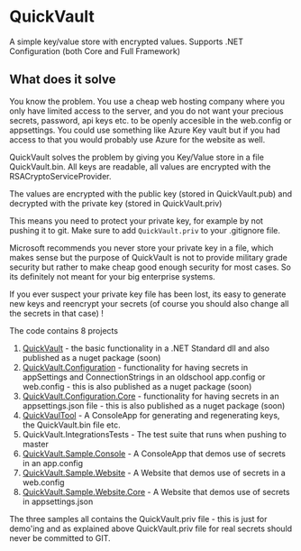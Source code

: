 # QuickVault

A simple key/value store with encrypted values. Supports .NET Configuration (both Core and Full Framework)

## What does it solve

You know the problem. You use a cheap web hosting company where you only have limited access to the server, 
and you do not want your precious secrets, password, api keys etc. to be openly accesible in the web.config 
or appsettings. You could use something like Azure Key vault but if you had access to that you would probably 
use Azure for the website as well.

QuickVault solves the problem by giving you Key/Value store in a file QuickVault.bin. All keys are readable, 
all values are encrypted with the RSACryptoServiceProvider.

The values are encrypted with the public key (stored in QuickVault.pub) and decrypted with the private key 
(stored in QuickVault.priv)

This means you need to protect your private key, for example by not pushing it to git. Make sure to add 
`QuickVault.priv` to your .gitignore file. 

Microsoft recommends you never store your private key in a file, which makes sense but the purpose of QuickVault 
is not to provide military grade security but rather to make cheap good enough security for most cases. So its 
definitely not meant for your big enterprise systems.

If you ever suspect your private key file has been lost, its easy to generate new keys and reencrypt your secrets 
(of course you should also change all the secrets in that case) !

The code contains 8 projects 

1. [QuickVault](src/QuickVault/Readme.md) - the basic functionality in a .NET Standard dll and also 
published as a nuget package (soon)
1. [QuickVault.Configuration](src/QuickVault.Configuration/Readme.md) - functionality for having secrets in appSettings and ConnectionStrings in an oldschool
app.config or web.config - this is also published as a nuget package (soon)
1. [QuickVault.Configuration.Core](src/QuickVault.Configuration.Core/Readme.md) - functionality for having secrets in an appsettings.json file - this is also 
published as a nuget package (soon)
1. [QuickVaulTool](Tool/QuickVaultTool/Readme.md) - A ConsoleApp for generating and regenerating keys, the QuickVault.bin file etc.
1. QuickVault.IntegrationsTests - The test suite that runs when pushing to master
1. [QuickVault.Sample.Console](Samples/QuickVault.Sample.Console/Readme.md) - A ConsoleApp that demos use of secrets in an app.config
1. [QuickVault.Sample.Website](Samples/QuickVault.Sample.Website/Readme.md) - A Website that demos use of secrets in a web.config
1. [QuickVault.Sample.Website.Core](Samples/QuickVault.Sample.WebSite.Core/Readme.md) - A Website that demos use of secrets in appsettings.json

The three samples all contains the QuickVault.priv file - this is just for demo'ing and as explained above 
QuickVault.priv file for real secrets should never be committed to GIT.

